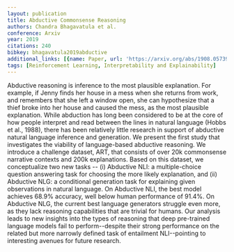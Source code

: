 ```yaml
---
layout: publication
title: Abductive Commonsense Reasoning
authors: Chandra Bhagavatula et al.
conference: Arxiv
year: 2019
citations: 240
bibkey: bhagavatula2019abductive
additional_links: [{name: Paper, url: 'https://arxiv.org/abs/1908.05739'}]
tags: [Reinforcement Learning, Interpretability and Explainability]
---
```

Abductive reasoning is inference to the most plausible explanation. For
example, if Jenny finds her house in a mess when she returns from work, and
remembers that she left a window open, she can hypothesize that a thief broke
into her house and caused the mess, as the most plausible explanation. While
abduction has long been considered to be at the core of how people interpret
and read between the lines in natural language (Hobbs et al., 1988), there has
been relatively little research in support of abductive natural language
inference and generation. We present the first study that investigates the
viability of language-based abductive reasoning. We introduce a challenge
dataset, ART, that consists of over 20k commonsense narrative contexts and 200k
explanations. Based on this dataset, we conceptualize two new tasks -- (i)
Abductive NLI: a multiple-choice question answering task for choosing the more
likely explanation, and (ii) Abductive NLG: a conditional generation task for
explaining given observations in natural language. On Abductive NLI, the best
model achieves 68.9% accuracy, well below human performance of 91.4%. On
Abductive NLG, the current best language generators struggle even more, as they
lack reasoning capabilities that are trivial for humans. Our analysis leads to
new insights into the types of reasoning that deep pre-trained language models
fail to perform--despite their strong performance on the related but more
narrowly defined task of entailment NLI--pointing to interesting avenues for
future research.